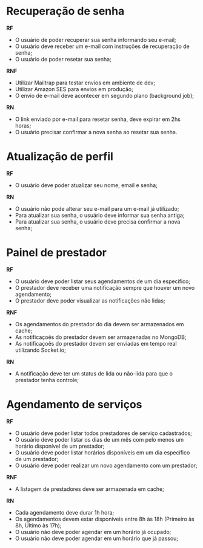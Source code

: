 # Recuperação de senha

**RF**

- O usuário de poder recuperar sua senha informando seu e-mail;
- O usuário deve receber um e-mail com instruções de recuperação de senha;
- O usuário de poder resetar sua senha;

**RNF**

- Utilizar Mailtrap para testar envios em ambiente de dev;
- Utilizar Amazon SES para envios em produção;
- O envio de e-mail deve acontecer em segundo plano (background job);

**RN**

- O link enviado por e-mail para resetar senha, deve expirar em 2hs horas;
- O usuário precisar confirmar a nova senha ao resetar sua senha.

# Atualização de perfil

**RF**

- O usuário deve poder atualizar seu nome, email e senha;

**RN**

- O usuário não pode alterar seu e-mail para um e-mail já utilizado;
- Para atualizar sua senha, o usuário deve informar sua senha antiga;
- Para atualizar sua senha, o usuário deve precisa confirmar a nova senha;

# Painel de prestador

**RF**

- O usuário deve poder listar seus agendamentos de um dia específico;
- O prestador deve receber uma notificação sempre que houver um novo agendamento;
- O prestador deve poder visualizar as notificações não lidas;

**RNF**

- Os agendamentos do prestador do dia devem ser armazenados em cache;
- As notificaçoẽs do prestador devem ser armazenadas no MongoDB;
- As notificaçoẽs do prestador devem ser enviadas em tempo real utilizando Socket.io;

**RN**

- A notificação deve ter um status de lida ou não-lida para que o prestador tenha controle;


# Agendamento de serviços

**RF**

- O usuário deve poder listar todos prestadores de serviço cadastrados;
- O usuário deve poder listar os dias de um mês com pelo menos um horário disponível de um prestador;
- O usuário deve poder listar horários disponíveis em um dia específico de um prestador;
- O usuário deve poder realizar um novo agendamento com um prestador;

**RNF**

- A listagem de prestadores deve ser armazenada em cache;

**RN**

- Cada agendamento deve durar 1h hora;
- Os agendamentos devem estar disponíveis entre 8h às 18h (Primeiro às 8h, Último às 17h);
- O usuário não deve poder agendar em um horário já ocupado;
- O usuário não deve poder agendar em um horário que já passou;


